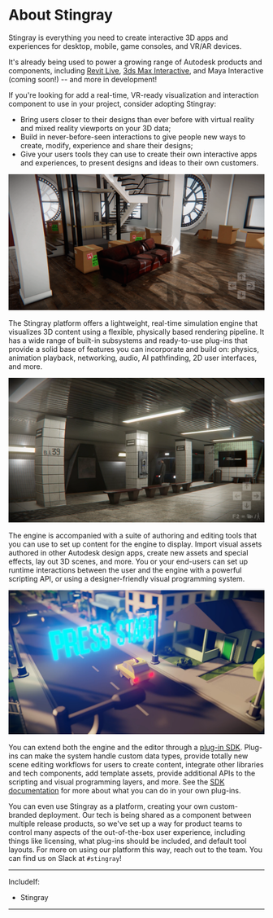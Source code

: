# About Stingray

Stingray is everything you need to create interactive 3D apps and experiences for desktop, mobile, game consoles, and VR/AR devices.

It's already being used to power a growing range of Autodesk products and components, including [Revit Live](https://www.autodesk.com/products/revit-live/overview), [3ds Max Interactive](http://area.autodesk.com/blogs/the-3ds-max-blog/bruno-landry-talks-vr-in-3ds-max), and Maya Interactive (coming soon!) -- and more in development!

If you're looking for add a real-time, VR-ready visualization and interaction component to use in your project, consider adopting Stingray:

-	Bring users closer to their designs than ever before with virtual reality and mixed reality viewports on your 3D data;
-	Build in never-before-seen interactions to give people new ways to create, modify, experience and share their designs;
-	Give your users tools they can use to create their own interactive apps and experiences, to present designs and ideas to their own customers.

![](images/Apartment.png)

The Stingray platform offers a lightweight, real-time simulation engine that visualizes 3D content using a flexible, physically based rendering pipeline. It has a wide range of built-in subsystems and ready-to-use plug-ins that provide a solid base of features you can incorporate and build on: physics, animation playback, networking, audio, AI pathfinding, 2D user interfaces, and more.

![](images/Subway.png)

The engine is accompanied with a suite of authoring and editing tools that you can use to set up content for the engine to display. Import visual assets authored in other Autodesk design apps, create new assets and special effects, lay out 3D scenes, and more. You or your end-users can set up runtime interactions between the user and the engine with a powerful scripting API, or using a designer-friendly visual programming system.

![](images/Taxi.png)

You can extend both the engine and the editor through a [plug-in SDK](sdk_help.md). Plug-ins can make the system handle custom data types, provide totally new scene editing workflows for users to create content, integrate other libraries and tech components, add template assets, provide additional APIs to the scripting and visual programming layers, and more. See the [SDK documentation](sdk_help.md) for more about what you can do in your own plug-ins.

You can even use Stingray as a platform, creating your own custom-branded deployment. Our tech is being shared as a component between multiple release products, so we've set up a way for product teams to control many aspects of the out-of-the-box user experience, including things like licensing, what plug-ins should be included, and default tool layouts. For more on using our platform this way, reach out to the team. You can find us on Slack at `#stingray`!


---
IncludeIf:
-	Stingray

---
